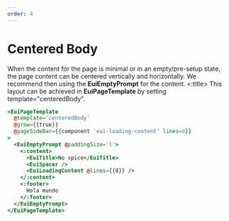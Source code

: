 ```yaml
---
order: 4
---
```


# Centered Body

<EuiSpacer />
<EuiText>
  When the content for the page is minimal or in an empty/pre-setup state, the page content can be centered vertically and horizontally. We recommend then using the <strong>EuiEmptyPrompt</strong> for the content.
</EuiText>
<EuiSpacer />
<EuiCallOut>
  <:title>
    This layout can be achieved in <strong>EuiPageTemplate</strong> by setting <EuiCode>template="centeredBody"</EuiCode>.
  </:title>
</EuiCallOut>

```hbs template
<EuiPageTemplate
  @template='centeredBody'
  @grow={{true}}
  @pageSideBar={{component 'eui-loading-content' lines=8}}
>
  <EuiEmptyPrompt @paddingSize='l'>
    <:content>
      <EuiTitle>No spice</EuiTitle>
      <EuiSpacer />
      <EuiLoadingContent @lines={{8}} />
    </:content>
    <:footer>
      Hola mundo
    </:footer>
  </EuiEmptyPrompt>
</EuiPageTemplate>
```
